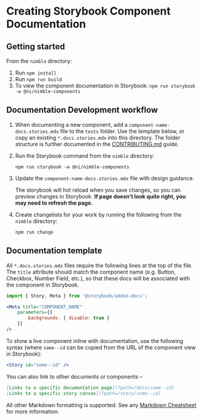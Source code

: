 # Creating Storybook Component Documentation

## Getting started

From the `nimble` directory:

1. Run `npm install`
1. Run `npm run build`
1. To view the component documentation in Storybook: `npm run storybook -w @ni/nimble-components`

## Documentation Development workflow

1. When documenting a new component, add a `component-name-docs.stories.mdx` file to the `tests` folder. Use the template below, or copy an existing `*.docs.stories.mdx` into this directory. The folder structure is further documented in the [CONTRIBUTING.md](CONTRIBUTING.md) guide.
2. Run the Storybook command from the `nimble` directory:

    `npm run storybook -w @ni/nimble-components`

3. Update the `component-name-docs.stories.mdx` file with design guidance.

    The storybook will hot reload when you save changes, so you can preview changes in Storybook. **If page doesn't look quite right, you may need to refresh the page.**

4. Create changelists for your work by running the following from the `nimble` directory:

    `npm run change`

## Documentation template

All `*.docs.stories.mdx` files require the following lines at the top of the file. The `title` attribute should match the component name (e.g. Button, Checkbox, Number Field, etc.), so that these docs will be associated with the component in Storybook.

```jsx
import { Story, Meta } from '@storybook/addon-docs';

<Meta title="COMPONENT_NAME"
    parameters={{
        backgrounds: { disable: true }
    }}
/>
```

To show a live component inline with documentation, use the following syntax (where `some--id` can be copied from the URL of the component view in Storybook):

```jsx
<Story id="some--id" />
```

You can also link to other documents or components –

```md
[Links to a specific documentation page](?path=/docs/some--id)
[Links to a specific story canvas](?path=/story/some--id)
```

All other Markdown formatting is supported. See any [Markdown Cheatsheet](https://www.markdownguide.org/cheat-sheet/) for more information.
